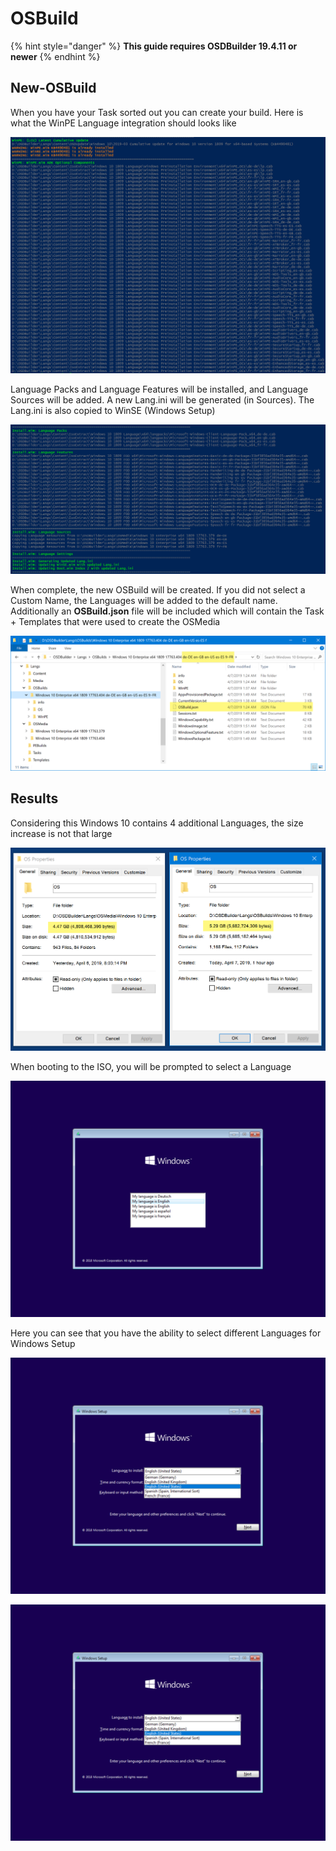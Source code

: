 # OSBuild

{% hint style="danger" %}
**This guide requires OSDBuilder 19.4.11 or newer**
{% endhint %}

## New-OSBuild

When you have your Task sorted out you can create your build.  Here is what the WinPE Language integration should looks like

![](../../../../.gitbook/assets/image%20%28178%29.png)

Language Packs and Language Features will be installed, and Language Sources will be added.  A new Lang.ini will be generated \(in Sources\).  The Lang.ini is also copied to WinSE \(Windows Setup\)

![](../../../../.gitbook/assets/image%20%2848%29.png)

When complete, the new OSBuild will be created.  If you did not select a Custom Name, the Languages will be added to the default name.  Additionally an **OSBuild.json** file will be included which will contain the Task + Templates that were used to create the OSMedia

![](../../../../.gitbook/assets/image%20%28121%29.png)

## Results

Considering this Windows 10 contains 4 additional Languages, the size increase is not that large

![](../../../../.gitbook/assets/image%20%28139%29.png)

When booting to the ISO, you will be prompted to select a Language

![](../../../../.gitbook/assets/image%20%28212%29.png)

Here you can see that you have the ability to select different Languages for Windows Setup

![](../../../../.gitbook/assets/image%20%2878%29.png)



![](../../../../.gitbook/assets/image%20%2878%29.png)



